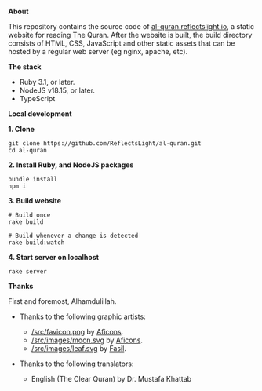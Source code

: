 <p align="left">
  <strong>About</strong>
</p>

This repository contains the source code of
[al-quran.reflectslight.io](https://al-quran.reflectslight.io),
a static website for reading The Quran. After the
website is built, the build directory consists
of HTML, CSS, JavaScript and other static assets
that can be hosted by a regular web server (eg
nginx, apache, etc).

<p align="left">
  <strong>The stack</strong>
</p>

* Ruby 3.1, or later.
* NodeJS v18.15, or later.
* TypeScript

<p align="left">
  <strong>Local development</strong>
</p>

__1. Clone__

    git clone https://github.com/ReflectsLight/al-quran.git
    cd al-quran

__2. Install Ruby, and NodeJS packages__

    bundle install
    npm i

__3. Build website__

    # Build once
    rake build

    # Build whenever a change is detected
    rake build:watch

__4. Start server on localhost__

    rake server

<p align="left">
  <strong>Thanks</strong>
</p>

First and foremost, Alhamdulillah.

* Thanks to the following graphic artists:
  * [/src/favicon.png](/src/favicon.png)
    by
    [Aficons](https://freeicons.io/profile/9247).
  * [/src/images/moon.svg](/src/images/moon.svg)
    by
    [Aficons](https://freeicons.io/profile/9247).
  * [/src/images/leaf.svg](/src/images/leaf.svg)
    by
    [Fasil](https://freeicons.io/profile/722).

* Thanks to the following translators:
  * English (The Clear Quran) by Dr. Mustafa Khattab
